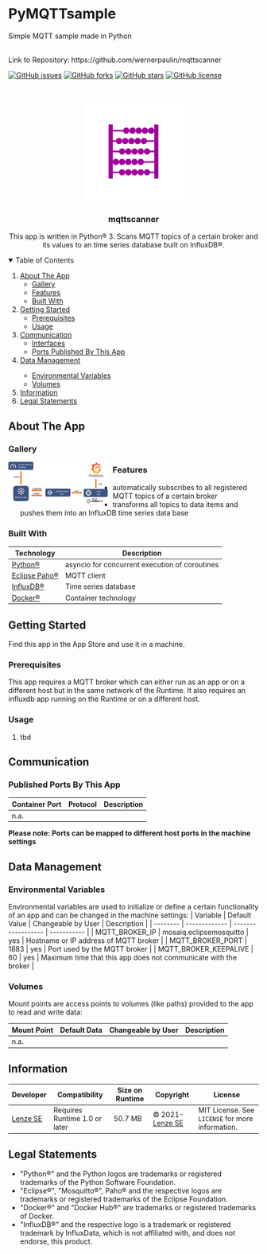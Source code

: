# PyMQTTsample
Simple MQTT sample made in Python

<br />
Link to Repository: https://github.com/wernerpaulin/mqttscanner

<!-- APP SHIELDS -->
[![GitHub issues](https://img.shields.io/github/issues/wernerpaulin/mqttscanner)](https://github.com/wernerpaulin/mqttscanner/issues)
[![GitHub forks](https://img.shields.io/github/forks/wernerpaulin/mqttscanner)](https://github.com/wernerpaulin/mqttscanner/network)
[![GitHub stars](https://img.shields.io/github/stars/wernerpaulin/mqttscanner)](https://github.com/wernerpaulin/mqttscanner/stargazers)
[![GitHub license](https://img.shields.io/github/license/wernerpaulin/mqttscanner)](https://github.com/wernerpaulin/mqttscanner/blob/main/LICENSE)


<!-- APP LOGO -->
<br />
<p align="center">
  <a href="https://github.com/wernerpaulin/mqttscanner">
    <img src="images/icon.png" alt="Logo" width="200" height="200">
  </a>

  <h3 align="center">mqttscanner</h3>

  <p align="center">
    This app is written in Python® 3. Scans MQTT topics of a certain broker and its values to an time series database built on InfluxDB®.
  </p>
</p>


<!-- TABLE OF CONTENTS -->
<details open="open">
  <summary>Table of Contents</summary>
  <ol>
    <li>
      <a href="#about-the-app">About The App</a>
      <ul>
        <li><a href="#gallery">Gallery</a></li>
        <li><a href="#features">Features</a></li>
        <li><a href="#built-with">Built With</a></li>
      </ul>
    </li>
    <li>
      <a href="#getting-started">Getting Started</a>
      <ul>
        <li><a href="#prerequisites">Prerequisites</a></li>
        <li><a href="#usage">Usage</a></li>
      </ul>
    </li>
    <li><a href="#communication">Communication</a>
      <ul>
        <li><a href="#interfaces">Interfaces</a></li>
        <li><a href="#published-ports">Ports Published By This App</a></li>
      </ul>
    </li>
    <li><a href="#data-management">Data Management</a></li>
      <ul>
        <li><a href="#environmental-variables">Environmental Variables</a></li>
        <li><a href="#volumes">Volumes</a></li>
      </ul>
    <li><a href="#information">Information</a></li>
    <li><a href="#legal-statemets">Legal Statements</a></li>
  </ol>
</details>

<!-- ABOUT THE APP -->
## About The App
### Gallery
<img src="images/gallery1.png" 
     alt="Gallery 1" 
     style="float:left; margin-right: 10px;" 
     width="200"/>

### Features
* automatically subscribes to all registered MQTT topics of a certain broker
* transforms all topics to data items and pushes them into an InfluxDB time series data base



### Built With
| Technology | Description |
| -------------- | ----------- |
| [Python®](https://www.python.org/) | asyncio for concurrent execution of coroutines |
| [Eclipse Paho®](https://www.eclipse.org/paho/) | MQTT client |
| [InfluxDB®](https://www.influxdata.com/) | Time series database |
| [Docker®](https://www.docker.com/) | Container technology |


<!-- GETTING STARTED -->
## Getting Started

Find this app in the App Store and use it in a machine.

### Prerequisites

This app requires a MQTT broker which can either run as an app or on a different host but in the same network of the Runtime.
It also requires an influxdb app running on the Runtime or on a different host.

### Usage
1. tbd


<!-- COMMUNICATION -->
## Communication

### Published Ports By This App
| Container Port | Protocol | Description |
| -------------- | -------- | ----------- |
| n.a. | | |

**Please note: Ports can be mapped to different host ports in the machine settings**

<!-- DATA MANAGEMENT -->
## Data Management

### Environmental Variables
Environmental variables are used to initialize or define a certain functionality of an app and can be changed in the machine settings:
| Variable | Default Value | Changeable by User | Description | 
| -------- | ------------- | ------------------ | ----------- |
| MQTT_BROKER_IP | mosaiq.eclipsemosquitto | yes | Hostname or IP address of MQTT broker | 
| MQTT_BROKER_PORT | 1883 | yes | Port used by the MQTT broker |
| MQTT_BROKER_KEEPALIVE | 60 | yes | Maximum time that this app does not communicate with the broker |

### Volumes
Mount points are access points to volumes (like paths) provided to the app to read and write data:

| Mount Point | Default Data | Changeable by User | Description | 
| -------- | ------------- | ------------------ | ----------- |
| n.a. | | |


<!-- INFORMATION -->
## Information
| Developer | Compatibility | Size on Runtime | Copyright | License |
| ----------| ------------- |---------------- | --------- | ------- |
| [Lenze SE](https://www.lenze.com/) | Requires Runtime 1.0 or later | 50.7 MB | © 2021- [Lenze SE](https://www.lenze.com/) | MIT License. See `LICENSE` for more information. |


## Legal Statements
* "Python®" and the Python logos are trademarks or registered trademarks of the Python Software Foundation.
* "Eclipse®", "Mosquitto®", Paho® and the respective logos are trademarks or registered trademarks of the Eclipse Foundation.
* "Docker®" and "Docker Hub®" are trademarks or registered trademarks of Docker.
* "InfluxDB®" and the respective logo is a trademark or registered trademark by InfluxData, which is not affiliated with, and does not endorse, this product.